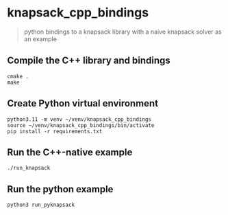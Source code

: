 # knapsack_cpp_bindings
> python bindings to a knapsack library with a naive knapsack solver as an example


## Compile the C++ library and bindings

```shell
cmake .
make
```

## Create Python virtual environment

```shell
python3.11 -m venv ~/venv/knapsack_cpp_bindings
source ~/venv/knapsack_cpp_bindings/bin/activate
pip install -r requirements.txt
```

## Run the C++-native example

```shell
./run_knapsack
```

## Run the python example
```shell
python3 run_pyknapsack
```

